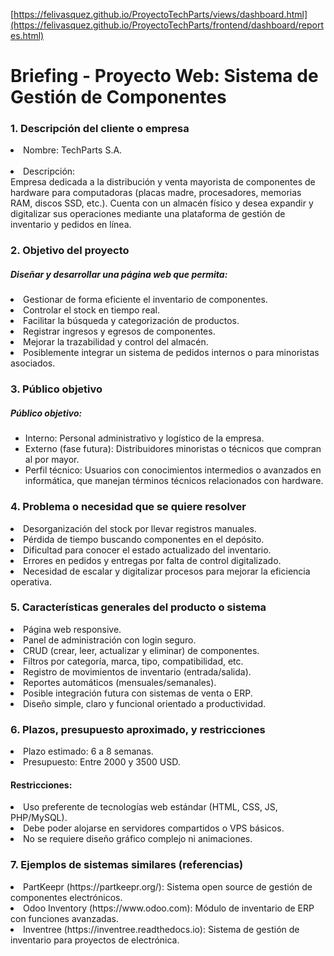 [https://felivasquez.github.io/ProyectoTechParts/views/dashboard.html](https://felivasquez.github.io/ProyectoTechParts/frontend/dashboard/reportes.html)

<h1>Briefing - Proyecto Web: Sistema de Gestión de Componentes</h1>
<h3> 1. Descripción del cliente o empresa</h3>
<li>Nombre: TechParts S.A. </li><br>
<li>Descripción: </li>
Empresa dedicada a la distribución y venta mayorista de componentes de hardware para computadoras (placas madre, procesadores, memorias RAM, discos SSD, etc.). Cuenta con un almacén físico y desea expandir y digitalizar sus operaciones mediante una plataforma de gestión de inventario y pedidos en línea.

<h3> 2. Objetivo del proyecto </h3>
  <h5>Diseñar y desarrollar una página web que permita: </h5>
    <li>Gestionar de forma eficiente el inventario de componentes.</li>
    <li>Controlar el stock en tiempo real.</li>
    <li>Facilitar la búsqueda y categorización de productos.</li>
    <li>Registrar ingresos y egresos de componentes.</li>
    <li>Mejorar la trazabilidad y control del almacén.</li>
    <li>Posiblemente integrar un sistema de pedidos internos o para minoristas asociados.</li>
<h3> 3. Público objetivo </h3>
  <h5>Público objetivo:</h5>
  <ul>
    <li>Interno: Personal administrativo y logístico de la empresa.</li>
    <li>Externo (fase futura): Distribuidores minoristas o técnicos que compran al por mayor.</li>
    <li>Perfil técnico: Usuarios con conocimientos intermedios o avanzados en informática, que manejan términos técnicos relacionados con hardware.</li>
  </ul>

<h3> 4. Problema o necesidad que se quiere resolver </h3>
  <li>Desorganización del stock por llevar registros manuales.</li>
  <li>Pérdida de tiempo buscando componentes en el depósito.</li>
  <li>Dificultad para conocer el estado actualizado del inventario.</li>
  <li>Errores en pedidos y entregas por falta de control digitalizado.</li>
  <li>Necesidad de escalar y digitalizar procesos para mejorar la eficiencia operativa.</li>

<h3> 5. Características generales del producto o sistema </h3>
  <li> Página web responsive.</li>
  <li> Panel de administración con login seguro.</li>
  <li> CRUD (crear, leer, actualizar y eliminar) de componentes. </li>
  <li> Filtros por categoría, marca, tipo, compatibilidad, etc. </li>
  <li> Registro de movimientos de inventario (entrada/salida). </li>
  <li> Reportes automáticos (mensuales/semanales).</li>
  <li> Posible integración futura con sistemas de venta o ERP. </li>
  <li> Diseño simple, claro y funcional orientado a productividad. </li>

<h3> 6. Plazos, presupuesto aproximado, y restricciones </h3>
  <li> Plazo estimado: 6 a 8 semanas.</li>
  <li>Presupuesto: Entre 2000 y 3500 USD. </li>

  <h4> Restricciones: </h4>
  <li> Uso preferente de tecnologías web estándar (HTML, CSS, JS, PHP/MySQL). </li>
  <li> Debe poder alojarse en servidores compartidos o VPS básicos. </li>
  <li> No se requiere diseño gráfico complejo ni animaciones. </li>

<h3> 7. Ejemplos de sistemas similares (referencias) </h3>
  <li> PartKeepr (https://partkeepr.org/): Sistema open source de gestión de componentes electrónicos.</li>
  <li> Odoo Inventory (https://www.odoo.com): Módulo de inventario de ERP con funciones avanzadas. </li>
  <li> Inventree (https://inventree.readthedocs.io): Sistema de gestión de inventario para proyectos de electrónica. </li>

